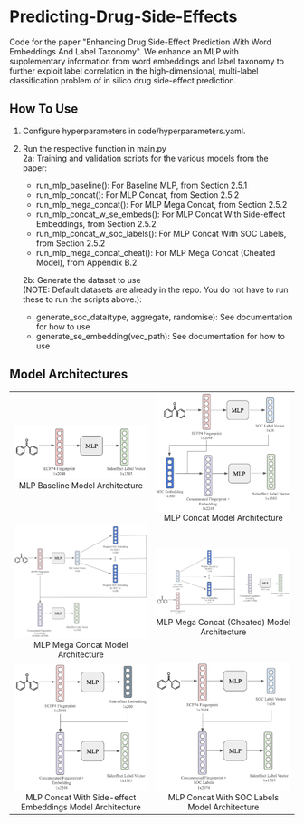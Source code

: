 # Predicting-Drug-Side-Effects
Code for the paper "Enhancing Drug Side-Effect Prediction With Word Embeddings And Label Taxonomy". We enhance an MLP with supplementary information from word embeddings and label taxonomy to further exploit label correlation in the high-dimensional, multi-label classification problem of in silico drug side-effect prediction.

## How To Use
1. Configure hyperparameters in code/hyperparameters.yaml. 
2. Run the respective function in main.py  
    2a: Training and validation scripts for the various models from the paper:
    - run_mlp_baseline(): For Baseline MLP, from Section 2.5.1
    - run_mlp_concat(): For MLP Concat, from Section 2.5.2
    - run_mlp_mega_concat(): For MLP Mega Concat, from Section 2.5.2
    - run_mlp_concat_w_se_embeds(): For MLP Concat With Side-effect Embeddings, from Section 2.5.2
    - run_mlp_concat_w_soc_labels(): For MLP Concat With SOC Labels, from Section 2.5.2
    - run_mlp_mega_concat_cheat(): For MLP Mega Concat (Cheated Model), from Appendix B.2
  
    2b: Generate the dataset to use  
   (NOTE: Default datasets are already in the repo. You do not have to run these to run the scripts above.):
    - generate_soc_data(type, aggregate, randomise): See documentation for how to use
    - generate_se_embedding(vec_path): See documentation for how to use

## Model Architectures
<table align="center">
  <tr>
    <td align="center" width="500">
      <img src="img/mlp_baseline.png"/><br/>
      MLP Baseline Model Architecture
    </td>
    <td align="center" width="500">
      <img src="img/mlp_concat.png"/><br/>
      MLP Concat Model Architecture
    </td>
  </tr>
  <tr>
    <td align="center" width="500">
      <img src="img/mlp_mega_concat.png"/><br/>
      MLP Mega Concat Model Architecture
    </td>
    <td align="center" width="500">
      <img src="img/mlp_cheated.png"/><br/>
      MLP Mega Concat (Cheated) Model Architecture
    </td>
  </tr>
  <tr>
    <td align="center">
      <img src="img/mlp_concat_6.png" width="500"/><br/>
      MLP Concat With Side-effect Embeddings Model Architecture
    </td>
    <td align="center">
      <img src="img/mlp_concat_2.png" width="500"/><br/>
      MLP Concat With SOC Labels Model Architecture
    </td>
  </tr>
</table>
